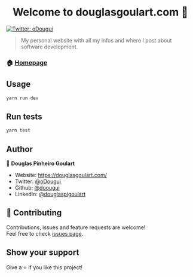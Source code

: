 <h1 align="center">Welcome to douglasgoulart.com 👋</h1>
<p>
  <a href="https://twitter.com/oDougui" target="_blank">
    <img alt="Twitter: oDougui" src="https://img.shields.io/twitter/follow/oDougui.svg?style=social" />
  </a>
</p>

> My personal website with all my infos and where I post about software development.

### 🏠 [Homepage](https://douglasgoulart.com/)

## Usage

```sh
yarn run dev
```

## Run tests

```sh
yarn test
```

## Author

👤 **Douglas Pinheiro Goulart**

* Website: https://douglasgoulart.com/
* Twitter: [@oDougui](https://twitter.com/oDougui)
* Github: [@doougui](https://github.com/doougui)
* LinkedIn: [@douglaspigoulart](https://linkedin.com/in/douglaspigoulart)

## 🤝 Contributing

Contributions, issues and feature requests are welcome!<br />Feel free to check [issues page](https://github.com/doougui/douglasgoulart.com/issues). 

## Show your support

Give a ⭐️ if you like this project!
